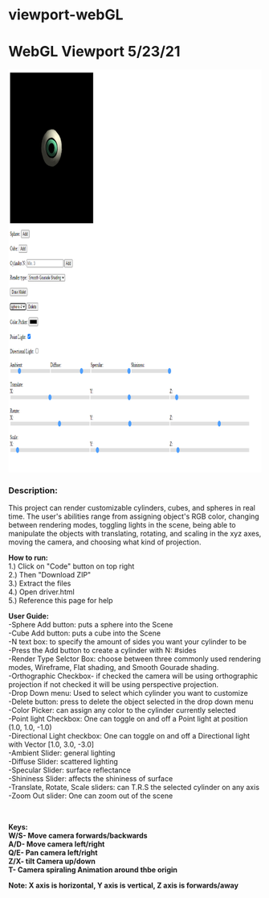 # viewport-webGL 

<div>
    <h1> WebGL Viewport 5/23/21 </h1>
    <img src="media/screenshot.PNG" alt="Scene" width="900" height="800"><br>
    <h3>Description:</h3> <p>This project can render customizable cylinders,
    cubes, and spheres in real time. The user's abilities range from assigning object's 
    RGB color, changing between rendering modes, toggling lights in the scene, being 
    able to manipulate the objects with translating, rotating, and scaling
    in the xyz axes, moving the camera, and choosing what kind of projection.</p>
    <p><b>How to run:</b>
    <br>1.) Click on "Code" button on top right
    <br>2.) Then "Download ZIP"
    <br>3.) Extract the files
    <br>4.) Open driver.html
    <br>5.) Reference this page for help</p>
    <p><b>User Guide:</b>
    <br>-Sphere Add button: puts a sphere into the Scene
    <br>-Cube Add button: puts a cube into the Scene
    <br>-N text box: to specify the amount of sides you want your cylinder to be
    <br>-Press the Add button to create a cylinder with N: #sides
    <br>-Render Type Selctor Box: choose between three commonly used rendering modes, Wireframe, Flat shading, and Smooth Gourade shading.
    <br>-Orthographic Checkbox- if checked the camera will be using orthographic projection if not checked it will be using perspective projection.
    <br>-Drop Down menu: Used to select which cylinder you want to customize
    <br>-Delete button: press to delete the object selected in the drop down menu
    <br>-Color Picker: can assign any color to the cylinder currently selected
    <br>-Point light Checkbox: One can toggle on and off a Point light at position (1.0, 1.0, -1.0)
    <br>-Directional Light checkbox: One can toggle on and off a Directional light with Vector [1.0, 3.0, -3.0]
    <br>-Ambient Slider: general lighting
    <br>-Diffuse Slider: scattered lighting
    <br>-Specular Slider: surface reflectance
    <br>-Shininess Slider: affects the shininess of surface
    <br>-Translate, Rotate, Scale sliders: can T.R.S the selected cylinder on any axis
    <br>-Zoom Out slider: One can zoom out of the scene </p>
    <br>
    <p><b>Keys:<b>
    <br>W/S- Move camera forwards/backwards
    <br>A/D- Move camera left/right
    <br>Q/E- Pan camera left/right
    <br>Z/X- tilt Camera up/down
    <br>T- Camera spiraling Animation around thbe origin</p>
    <p><b>Note: </b>X axis is horizontal, Y axis is vertical, Z axis is forwards/away</p>
</div>

